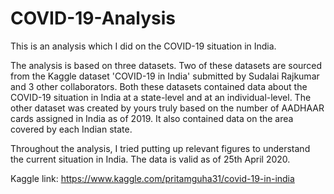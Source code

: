 # COVID-19-Analysis
This is an analysis which I did on the COVID-19 situation in India. 

The analysis is based on three datasets. Two of these datasets are sourced from the Kaggle dataset 'COVID-19 in India' submitted by Sudalai Rajkumar and 3 other collaborators. Both these datasets contained data about the COVID-19 situation in India at a state-level and at an individual-level. The other dataset was created by yours truly based on the number of AADHAAR cards assigned in India as of 2019. It also contained data on the area covered by each Indian state.

Throughout the analysis, I tried putting up relevant figures to understand the current situation in India. The data is valid as of 25th April 2020.

Kaggle link: https://www.kaggle.com/pritamguha31/covid-19-in-india

